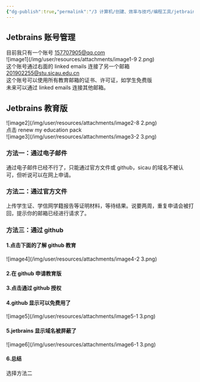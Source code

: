 ```yaml
---
{"dg-publish":true,"permalink":"/3 计算机/创建、效率与技巧/编程工具/jetbrains/Jetbrains账号与教育版/","title":"Jetbrains账号与教育版"}
---
```



## Jetbrains 账号管理
目前我只有一个账号 157707905@qq.com  
![image1](/img/user/resources/attachments/image1-9 2.png)  
这个账号通过右面的 linked emails 连接了另一个邮箱 201902255@stu.sicau.edu.cn  
这个账号可以使用所有教育邮箱的证书、许可证，如学生免费版  
未来可以通过 linked emails 连接其他邮箱。
## Jetbrains 教育版
![image2](/img/user/resources/attachments/image2-8 2.png)  
点击 renew my education pack  
![image3](/img/user/resources/attachments/image3-2 3.png)
### 方法一：通过电子邮件
通过电子邮件已经不行了，只能通过官方文件或 github，sicau 的域名不被认可，但听说可以在网上申请。
### 方法二：通过官方文件
上传学生证、学信网学籍报告等证明材料，等待结果。说要两周，重复申请会被打回，提示你的邮箱已经进行请求了。
### 方法三：通过 github
#### 1.点击下面的了解 github 教育
![image4](/img/user/resources/attachments/image4-2 3.png)
#### 2.在 github 申请教育版
#### 3.点击通过 github 授权
#### 4.github 显示可以免费用了
![image5](/img/user/resources/attachments/image5-1 3.png)
#### 5.jetbrains 显示域名被屏蔽了
![image6](/img/user/resources/attachments/image6-1 3.png)
#### 6.总结
选择方法二